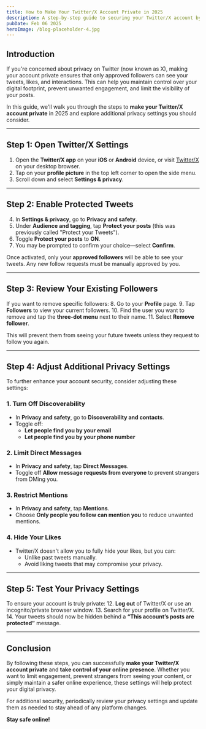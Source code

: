 ```yaml
---
title: How to Make Your Twitter/X Account Private in 2025
description: A step-by-step guide to securing your Twitter/X account by making it private and controlling who can see your tweets.
pubDate: Feb 06 2025
heroImage: /blog-placeholder-4.jpg
---
```


## Introduction

If you're concerned about privacy on Twitter (now known as X), making your account private ensures that only approved followers can see your tweets, likes, and interactions. This can help you maintain control over your digital footprint, prevent unwanted engagement, and limit the visibility of your posts.

In this guide, we'll walk you through the steps to **make your Twitter/X account private** in 2025 and explore additional privacy settings you should consider.

---

## Step 1: Open Twitter/X Settings

1. Open the **Twitter/X app** on your **iOS** or **Android** device, or visit [Twitter/X](https://twitter.com/) on your desktop browser.
2. Tap on your **profile picture** in the top left corner to open the side menu.
3. Scroll down and select **Settings & privacy**.

---

## Step 2: Enable Protected Tweets

4. In **Settings & privacy**, go to **Privacy and safety**.
5. Under **Audience and tagging**, tap **Protect your posts** (this was previously called "Protect your Tweets").
6. Toggle **Protect your posts** to **ON**.
7. You may be prompted to confirm your choice—select **Confirm**.

Once activated, only your **approved followers** will be able to see your tweets. Any new follow requests must be manually approved by you.

---

## Step 3: Review Your Existing Followers

If you want to remove specific followers:
8. Go to your **Profile** page.
9. Tap **Followers** to view your current followers.
10. Find the user you want to remove and tap the **three-dot menu** next to their name.
11. Select **Remove follower**.

This will prevent them from seeing your future tweets unless they request to follow you again.

---

## Step 4: Adjust Additional Privacy Settings

To further enhance your account security, consider adjusting these settings:

### **1. Turn Off Discoverability**
- In **Privacy and safety**, go to **Discoverability and contacts**.
- Toggle off:
  - **Let people find you by your email**
  - **Let people find you by your phone number**

### **2. Limit Direct Messages**
- In **Privacy and safety**, tap **Direct Messages**.
- Toggle off **Allow message requests from everyone** to prevent strangers from DMing you.

### **3. Restrict Mentions**
- In **Privacy and safety**, tap **Mentions**.
- Choose **Only people you follow can mention you** to reduce unwanted mentions.

### **4. Hide Your Likes**
- Twitter/X doesn't allow you to fully hide your likes, but you can:
  - Unlike past tweets manually.
  - Avoid liking tweets that may compromise your privacy.

---

## Step 5: Test Your Privacy Settings

To ensure your account is truly private:
12. **Log out** of Twitter/X or use an incognito/private browser window.
13. Search for your profile on Twitter/X.
14. Your tweets should now be hidden behind a **“This account’s posts are protected”** message.

---

## Conclusion

By following these steps, you can successfully **make your Twitter/X account private** and **take control of your online presence**. Whether you want to limit engagement, prevent strangers from seeing your content, or simply maintain a safer online experience, these settings will help protect your digital privacy.

For additional security, periodically review your privacy settings and update them as needed to stay ahead of any platform changes.

**Stay safe online!**